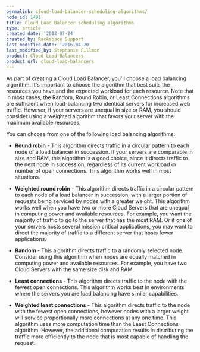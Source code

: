 ```yaml
---
permalink: cloud-load-balancer-scheduling-algorithms/
node_id: 1491
title: Cloud Load Balancer scheduling algorithms
type: article
created_date: '2012-07-24'
created_by: Rackspace Support
last_modified_date: '2016-04-20'
last_modified_by: Stephanie Fillmon
product: Cloud Load Balancers
product_url: cloud-load-balancers
---
```


As part of creating a Cloud Load Balancer, you'll choose a load balancing
algorithm. It's important to choose the algorithm that best suits the resources you have and the
expected workload for each resource. Note that in most cases, the Random, Round Robin, or Least Connections algorithms are sufficient when load-balancing two identical servers for increased web traffic. However, if your servers are unequal in size or RAM, you should consider using a weighted algorithm that favors your server with the maximum available resources.

You can choose from one of the following load balancing algorithms:

- **Round robin** -  This algorithm directs traffic in a circular pattern to each node of a load balancer in
succession. If your servers are comparable in size and RAM, this algorithm is a good choice, since it directs traffic to the next node in succession, regardless of its current workload or number of open connections. This algorithm works well in most
situations.

- **Weighted round robin** -  This algorithm directs traffic in a circular pattern to each node of a load balancer in succession, with a larger portion of requests being serviced by nodes with a greater weight. This algorithm works well when you have two or more Cloud Servers that are unequal in computing power and available resources. For example, you want the majority of traffic to go to the server that has the most RAM. Or if one of your servers hosts several mission critical applications, you may want to direct the majority of
traffic to a different server that hosts fewer
applications.

- **Random** - This algorithm directs traffic to a randomly selected node. Consider using
this algorithm when nodes are equally matched in computing power and
available resources. For example, you have two Cloud Servers with the
same size disk and RAM.

- **Least connections** - This algorithm directs traffic to the node
with the fewest open connections. This algorithm
works best in environments where the servers you are load balancing have similar
capabilities.

- **Weighted least connections** - This algorithm directs traffic to the node with the fewest open connections, however nodes with a larger weight will service proportionally more connections at any one time. This algorithm uses more computation time than the Least Connections algorithm. However, the additional computation results in distributing the traffic more efficiently to the node that is most capable of
handling the request.
